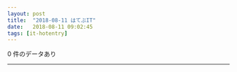 ```yaml
---
layout: post
title:  "2018-08-11 はてぶIT"
date:   2018-08-11 09:02:45
tags: [it-hotentry]
---
```

0 件のデータあり

<hr>
